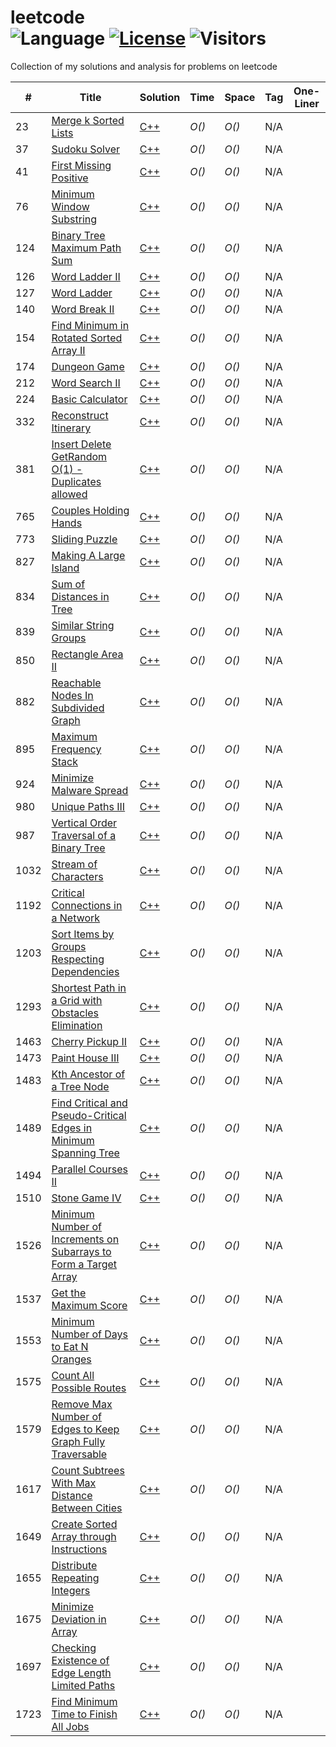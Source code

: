# leetcode</br>![Language](https://img.shields.io/badge/language-c++-orange.svg) [![License](https://img.shields.io/badge/license-MIT-blue.svg)](./LICENSE) ![Visitors](https://visitor-badge.laobi.icu/badge?page_id=biqar.leetcode.hard)
Collection of my solutions and analysis for problems on leetcode

| # | Title | Solution | Time | Space | Tag | One-Liner |
|---| ----- | -------- | ---- | ----- | --- | --- |
|23| [Merge k Sorted Lists](https://leetcode.com/problems/merge-k-sorted-lists)| [C++](#)| _O()_ | _O()_ | N/A | |
|37| [Sudoku Solver](https://leetcode.com/problems/sudoku-solver)| [C++](#) | _O()_ | _O()_ | N/A | |
|41| [First Missing Positive](https://leetcode.com/problems/first-missing-positive)| [C++](#) | _O()_ | _O()_ | N/A | |
|76| [Minimum Window Substring](https://leetcode.com/problems/minimum-window-substring)| [C++](#) | _O()_ | _O()_ | N/A | |
|124| [Binary Tree Maximum Path Sum](https://leetcode.com/problems/binary-tree-maximum-path-sum)| [C++](#) | _O()_ | _O()_ | N/A | |
|126| [Word Ladder II](https://leetcode.com/problems/word-ladder-ii)| [C++](#) | _O()_ | _O()_ | N/A | |
|127| [Word Ladder](https://leetcode.com/problems/word-ladder)| [C++](#) | _O()_ | _O()_ | N/A | |
|140| [Word Break II](https://leetcode.com/problems/word-break-ii)| [C++](#) | _O()_ | _O()_ | N/A | |
|154| [Find Minimum in Rotated Sorted Array II](https://leetcode.com/problems/find-minimum-in-rotated-sorted-array-ii)| [C++](#) | _O()_ | _O()_ | N/A | |
|174| [Dungeon Game](https://leetcode.com/problems/dungeon-game)| [C++](#) | _O()_ | _O()_ | N/A | |
|212| [Word Search II](https://leetcode.com/problems/word-search-ii)| [C++](#) | _O()_ | _O()_ | N/A | |
|224| [Basic Calculator](https://leetcode.com/problems/basic-calculator)| [C++](#) | _O()_ | _O()_ | N/A | |
|332| [Reconstruct Itinerary](https://leetcode.com/problems/reconstruct-itinerary)| [C++](#) | _O()_ | _O()_ | N/A | |
|381| [Insert Delete GetRandom O(1) - Duplicates allowed](https://leetcode.com/problems/insert-delete-getrandom-o1-duplicates-allowed)| [C++](#) | _O()_ | _O()_ | N/A | |
|765| [Couples Holding Hands](https://leetcode.com/problems/couples-holding-hands)| [C++](#) | _O()_ | _O()_ | N/A | |
|773| [Sliding Puzzle](https://leetcode.com/problems/sliding-puzzle/)| [C++](#) | _O()_ | _O()_ | N/A | |
|827| [Making A Large Island](https://leetcode.com/problems/making-a-large-island)| [C++](#) | _O()_ | _O()_ | N/A | |
|834| [Sum of Distances in Tree](https://leetcode.com/problems/sum-of-distances-in-tree)| [C++](#) | _O()_ | _O()_ | N/A | |
|839| [Similar String Groups](https://leetcode.com/problems/similar-string-groups)| [C++](#) | _O()_ | _O()_ | N/A | |
|850| [Rectangle Area II](https://leetcode.com/problems/rectangle-area-ii)| [C++](#) | _O()_ | _O()_ | N/A | |
|882| [Reachable Nodes In Subdivided Graph](https://leetcode.com/problems/reachable-nodes-in-subdivided-graph)| [C++](#) | _O()_ | _O()_ | N/A | |
|895| [Maximum Frequency Stack](https://leetcode.com/problems/maximum-frequency-stack)| [C++](#) | _O()_ | _O()_ | N/A | |
|924| [Minimize Malware Spread](https://leetcode.com/problems/minimize-malware-spread)| [C++](#) | _O()_ | _O()_ | N/A | |
|980| [Unique Paths III](https://leetcode.com/problems/unique-paths-iii)| [C++](#) | _O()_ | _O()_ | N/A | |
|987| [Vertical Order Traversal of a Binary Tree](https://leetcode.com/problems/vertical-order-traversal-of-a-binary-tree)| [C++](#) | _O()_ | _O()_ | N/A | |
|1032| [Stream of Characters](https://leetcode.com/problems/stream-of-characters)| [C++](#) | _O()_ | _O()_ | N/A | |
|1192| [Critical Connections in a Network](https://leetcode.com/problems/critical-connections-in-a-network)| [C++](#) | _O()_ | _O()_ | N/A | |
|1203| [Sort Items by Groups Respecting Dependencies](https://leetcode.com/problems/sort-items-by-groups-respecting-dependencies)| [C++](#) | _O()_ | _O()_ | N/A | |
|1293| [Shortest Path in a Grid with Obstacles Elimination](https://leetcode.com/problems/shortest-path-in-a-grid-with-obstacles-elimination)| [C++](#) | _O()_ | _O()_ | N/A | |
|1463| [Cherry Pickup II](https://leetcode.com/problems/cherry-pickup-ii)| [C++](#) | _O()_ | _O()_ | N/A | |
|1473| [Paint House III](https://leetcode.com/problems/paint-house-iii)| [C++](#) | _O()_ | _O()_ | N/A | |
|1483| [Kth Ancestor of a Tree Node](https://leetcode.com/problems/kth-ancestor-of-a-tree-node)| [C++](#) | _O()_ | _O()_ | N/A | |
|1489| [Find Critical and Pseudo-Critical Edges in Minimum Spanning Tree](https://leetcode.com/problems/find-critical-and-pseudo-critical-edges-in-minimum-spanning-tree)| [C++](#) | _O()_ | _O()_ | N/A | |
|1494| [Parallel Courses II](https://leetcode.com/problems/parallel-courses-ii)| [C++](#) | _O()_ | _O()_ | N/A | |
|1510| [Stone Game IV](https://leetcode.com/problems/stone-game-iv)| [C++](#) | _O()_ | _O()_ | N/A | |
|1526| [Minimum Number of Increments on Subarrays to Form a Target Array](https://leetcode.com/problems/minimum-number-of-increments-on-subarrays-to-form-a-target-array)| [C++](#) | _O()_ | _O()_ | N/A | |
|1537| [Get the Maximum Score](https://leetcode.com/problems/get-the-maximum-score)| [C++](#) | _O()_ | _O()_ | N/A | |
|1553| [Minimum Number of Days to Eat N Oranges](https://leetcode.com/problems/minimum-number-of-days-to-eat-n-oranges)| [C++](#) | _O()_ | _O()_ | N/A | |
|1575| [Count All Possible Routes](https://leetcode.com/problems/count-all-possible-routes)| [C++](#) | _O()_ | _O()_ | N/A | |
|1579| [Remove Max Number of Edges to Keep Graph Fully Traversable](https://leetcode.com/problems/remove-max-number-of-edges-to-keep-graph-fully-traversable)| [C++](#) | _O()_ | _O()_ | N/A | |
|1617| [Count Subtrees With Max Distance Between Cities](https://leetcode.com/problems/count-subtrees-with-max-distance-between-cities)| [C++](#) | _O()_ | _O()_ | N/A | |
|1649| [Create Sorted Array through Instructions](https://leetcode.com/problems/create-sorted-array-through-instructions)| [C++](#) | _O()_ | _O()_ | N/A | |
|1655| [Distribute Repeating Integers](https://leetcode.com/problems/distribute-repeating-integers)| [C++](#) | _O()_ | _O()_ | N/A | |
|1675| [Minimize Deviation in Array](https://leetcode.com/problems/minimize-deviation-in-array)| [C++](#) | _O()_ | _O()_ | N/A | |
|1697| [Checking Existence of Edge Length Limited Paths](https://leetcode.com/problems/checking-existence-of-edge-length-limited-paths)| [C++](#) | _O()_ | _O()_ | N/A | |
|1723| [Find Minimum Time to Finish All Jobs](https://leetcode.com/problems/find-minimum-time-to-finish-all-jobs)| [C++](#) | _O()_ | _O()_ | N/A | |
